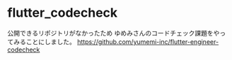 # flutter_codecheck

公開できるリポジトリがなかったため
ゆめみさんのコードチェック課題をやってみることにしました。
https://github.com/yumemi-inc/flutter-engineer-codecheck